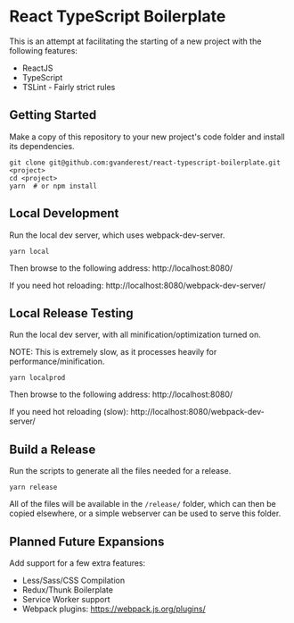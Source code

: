 # React TypeScript Boilerplate

This is an attempt at facilitating the starting of a new project with the
following features:

* ReactJS
* TypeScript
* TSLint - Fairly strict rules


## Getting Started

Make a copy of this repository to your new project's code folder and install
its dependencies.

```
git clone git@github.com:gvanderest/react-typescript-boilerplate.git <project>
cd <project>
yarn  # or npm install
```

## Local Development

Run the local dev server, which uses webpack-dev-server.

```
yarn local
```

Then browse to the following address: http://localhost:8080/

If you need hot reloading: http://localhost:8080/webpack-dev-server/


## Local Release Testing

Run the local dev server, with all minification/optimization turned on.

NOTE: This is extremely slow, as it processes heavily for performance/minification.

```
yarn localprod
```

Then browse to the following address: http://localhost:8080/

If you need hot reloading (slow): http://localhost:8080/webpack-dev-server/


## Build a Release

Run the scripts to generate all the files needed for a release.

```
yarn release
```

All of the files will be available in the `/release/` folder, which can then
be copied elsewhere, or a simple webserver can be used to serve this folder.


## Planned Future Expansions

Add support for a few extra features:

* Less/Sass/CSS Compilation
* Redux/Thunk Boilerplate
* Service Worker support
* Webpack plugins: https://webpack.js.org/plugins/
